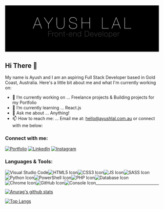 <!--
GitHub Readme Stats: https://github.com/anuraghazra/github-readme-stats
Icons: https://icons8.com
 -->

![Ayush Lal Banner Image](https://github.com/ayush-lal/ayush-lal/blob/master/assets/GitHub_AyushLal_Banner.jpg?raw=true)

## Hi There 👋

My name is Ayush and I am an aspiring Full Stack Developer based in Gold Coast, Australia. Here's a little bit about me and what I'm currently working on:

- 🔭 I’m currently working on ... Freelance projects & Building projects for my Portfolio
- 🌱 I’m currently learning ... React.js
- 💬 Ask me about ... Anything!
- 📫 How to reach me: ... Email me at: hello@ayushlal.com.au or connect with me below:

### Connect with me:

[<img alt="Portfolio" src="https://img.icons8.com/fluent/48/000000/domain.png"/>](http://www.ayushlal.com.au)
[<img alt="LinkedIn" src="https://img.icons8.com/color/48/000000/linkedin.png"/>](https://www.linkedin.com/in/ayushlal98)
[<img alt="Instagram" src="https://img.icons8.com/fluent/48/000000/instagram-new.png"/>](https://www.instagram.com/ayush.codes/)

### Languages & Tools:

<img align="left" alt="Visual Studio Code" src="https://img.icons8.com/fluent/48/000000/visual-studio-code-2019.png" />
<img align="left" alt="HTML5 Icon" src="https://img.icons8.com/color/48/000000/html-5.png" />
<img align="left" alt="CSS3 Icon" src="https://img.icons8.com/color/48/000000/css3.png" />
<img align="left" alt="JS Icon" src="https://img.icons8.com/color/48/000000/javascript.png" />
<img align="left" alt="SASS Icon" src="https://img.icons8.com/color/48/000000/sass.png" />
<img align="left" alt="Python Icon" src="https://img.icons8.com/color/48/000000/python.png" />
<img align="left" alt="PowerShell Icon" src="https://img.icons8.com/color/48/000000/powershell.png" />
<img align="left" alt="PHP Icon" src="https://img.icons8.com/officel/48/000000/php-logo.png" />
<img align="left" alt="Database Icon" src="https://img.icons8.com/ultraviolet/48/000000/database.png" />
<img align="left" alt="Chrome Icon" src="https://img.icons8.com/fluent/48/000000/chrome.png" />
<img align="left" alt="GitHub Icon" src="https://img.icons8.com/fluent/48/000000/github.png" />
<img align="left" alt="Console Icon" src="https://img.icons8.com/officel/48/000000/console.png" />

<br><br>

---

[![Anurag's github stats](https://github-readme-stats.vercel.app/api?username=ayush-lal&theme=cobalt&hide=stars,contribs)](https://github.com/ayush-lal)

[![Top Langs](https://github-readme-stats.vercel.app/api/top-langs/?username=ayush-lal&layout=compact&theme=cobalt)](https://github.com/ayush-lal)

